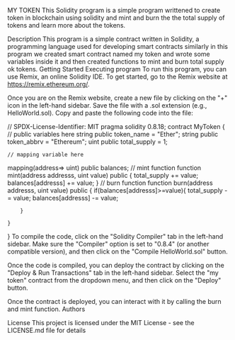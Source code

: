 MY TOKEN
This Solidity program is a simple program writtened to create token in blockchain using solidity and mint and burn the the total supply of tokens and learn more about the tokens.

Description
This program is a simple contract written in Solidity, a programming language used for developing smart contracts similarly in this program we created smart contract named my token and wrote some variables inside it and then created functions to mint and burn total supply ok tokens.
Getting Started
Executing program
To run this program, you can use Remix, an online Solidity IDE. To get started, go to the Remix website at https://remix.ethereum.org/. 

Once you are on the Remix website, create a new file by clicking on the "+" icon in the left-hand sidebar. Save the file with a .sol extension (e.g., HelloWorld.sol). Copy and paste the following code into the file:

// SPDX-License-Identifier: MIT
pragma solidity 0.8.18;
contract MyToken {
    // public variables here
      string public token_name = "Ether";
  string public token_abbrv = "Ethereum";
  uint public total_supply = 1;

    // mapping variable here
mapping(address=> uint) public balances;
    // mint function
    function mint(address addresss, uint value) public  {
      total_supply += value;
      balances[addresss] += value;
    } 
      // burn function
      function burn(address addresss, uint value) public  {
        if(balances[addresss]>=value){
          total_supply -= value;
      balances[addresss] -= value;

        }
      
    } 

}
To compile the code, click on the "Solidity Compiler" tab in the left-hand sidebar. Make sure the "Compiler" option is set to "0.8.4" (or another compatible version), and then click on the "Compile HelloWorld.sol" button.

Once the code is compiled, you can deploy the contract by clicking on the "Deploy & Run Transactions" tab in the left-hand sidebar. Select the "my token" contract from the dropdown menu, and then click on the "Deploy" button.

Once the contract is deployed, you can interact with it by calling the burn and mint function. 
Authors

License
This project is licensed under the MIT License - see the LICENSE.md file for details
